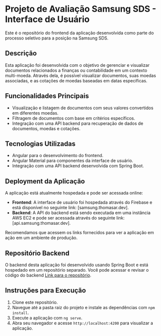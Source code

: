 # Projeto de Avaliação Samsung SDS - Interface de Usuário

Este é o repositório do frontend da aplicação desenvolvida como parte do processo seletivo para a posição na Samsung SDS.

## Descrição

Esta aplicação foi desenvolvida com o objetivo de gerenciar e visualizar documentos relacionados a finanças ou contabilidade em um contexto multi-moeda. Através dela, é possível visualizar documentos, suas moedas associadas, e as cotações de moedas baseadas em datas específicas.

## Funcionalidades Principais

- Visualização e listagem de documentos com seus valores convertidos em diferentes moedas.
- Filtragem de documentos com base em critérios específicos.
- Integração com uma API backend para recuperação de dados de documentos, moedas e cotações.

## Tecnologias Utilizadas

- Angular para o desenvolvimento do frontend.
- Angular Material para componentes da interface de usuário.
- Integração com uma API backend desenvolvida com Spring Boot.

## Deployment da Aplicação

A aplicação está atualmente hospedada e pode ser acessada online:

- **Frontend**: A interface de usuário foi hospedada através do Firebase e está disponível no seguinte link: [samsung.thomasar.dev].
- **Backend**: A API do backend está sendo executada em uma instância AWS EC2 e pode ser acessada através do seguinte link: [api.samsung.thomasar.dev].

Recomendamos que acessem os links fornecidos para ver a aplicação em ação em um ambiente de produção.

## Repositório Backend

O backend desta aplicação foi desenvolvido usando Spring Boot e está hospedado em um repositório separado. Você pode acessar e revisar o código do backend [Link para o repositório](https://github.com/thomasreichmann/samsung-evaluation-api).

## Instruções para Execução

1. Clone este repositório.
2. Navegue até a pasta raiz do projeto e instale as dependências com `npm install`.
3. Execute a aplicação com `ng serve`.
4. Abra seu navegador e acesse `http://localhost:4200` para visualizar a aplicação.
